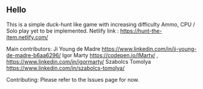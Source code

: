 ## Hello
This is a simple duck-hunt like game with increasing difficulty
Ammo, CPU / Solo play yet to be implemented.
Netlify link : https://hunt-the-item.netlify.com/

Main contributors:
Ji Young de Madre https://www.linkedin.com/in/ji-young-de-madre-b6aa6296/
Igor Marty https://codepen.io/IMarty/ , https://www.linkedin.com/in/igormarty/
Szabolcs Tomolya https://www.linkedin.com/in/szabolcs-tomolya/

Contributing:
Please refer to the Issues page for now.
